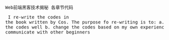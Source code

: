 <tt>Web前端黑客技术揭秘 各章节代码</tt><pre>
I re-write the codes in the book written by Cos. 
The purpose fo re-writing is to:
a. understand the codes well
b. change the codes based on my own experience
c. communicate with other beginners
</pre>
